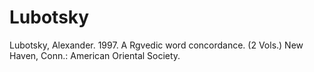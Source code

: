 # Lubotsky

Lubotsky, Alexander. 1997. A Rgvedic word concordance. (2 Vols.) New Haven, Conn.: American Oriental Society.